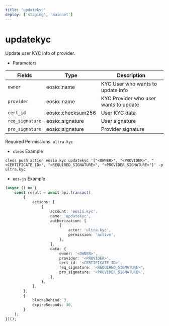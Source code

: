 ```yaml
---
title: 'updatekyc'
deploy: ['staging', 'mainnet']
---
```


# updatekyc

Update user KYC info of provider.

-   Parameters

| Fields          | Type               | Description                           |
| --------------- | ------------------ | ------------------------------------- |
| `owner`         | eosio::name        | KYC User who wants to update info     |
| `provider`      | eosio::name        | KYC Provider who user wants to update |
| `cert_id`       | eosio::checksum256 | User KYC data                         |
| `req_signature` | eosio::signature   | User signature                        |
| `pro_signature` | eosio::signature   | Provider signature                    |

Required Permissions: `ultra.kyc`

-   `cleos` Example

```shell script
cleos push action eosio.kyc updatekyc '["<OWNER>", "<PROVIDER>", "<CERTIFICATE_ID>", "<REQUIRED_SIGNATURE>", "<PROVIDER_SIGNATURE>"]' -p ultra.kyc
```

-   `eos-js` Example

```typescript
(async () => {
    const result = await api.transact(
        {
            actions: [
                {
                    account: 'eosio.kyc',
                    name: 'updatekyc',
                    authorization: [
                        {
                            actor: 'ultra.kyc',
                            permission: 'active',
                        },
                    ],
                    data: {
                        owner: '<OWNER>',
                        provider: '<PROVIDER>',
                        cert_id: '<CERTIFICATE_ID>',
                        req_signature: '<REQUIRED_SIGNATURE>',
                        pro_signature: '<PROVIDER_SIGNATURE>',
                    },
                },
            ],
        },
        {
            blocksBehind: 3,
            expireSeconds: 30,
        }
    );
})();
```
